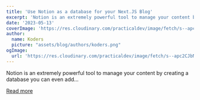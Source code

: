 ```yaml
---
title: 'Use Notion as a database for your Next.JS Blog'
excerpt: 'Notion is an extremely powerful tool to manage your content by creating a database you can even add...'
date: '2023-05-13'
coverImage: 'https://res.cloudinary.com/practicaldev/image/fetch/s--apc2CJbN--/c_imagga_scale,f_auto,fl_progressive,h_420,q_auto,w_1000/https://dev-to-uploads.s3.amazonaws.com/uploads/articles/hvd5qjh4jumkrqy3uqww.png'
author:
  name: Koders
  picture: "assets/blog/authors/koders.png"
ogImage:
  url: 'https://res.cloudinary.com/practicaldev/image/fetch/s--apc2CJbN--/c_imagga_scale,f_auto,fl_progressive,h_420,q_auto,w_1000/https://dev-to-uploads.s3.amazonaws.com/uploads/articles/hvd5qjh4jumkrqy3uqww.png'
---
```


Notion is an extremely powerful tool to manage your content by creating a database you can even add...

[Read more](https://dev.to/martinp/use-notion-as-a-database-for-your-nextjs-blog-195p)
